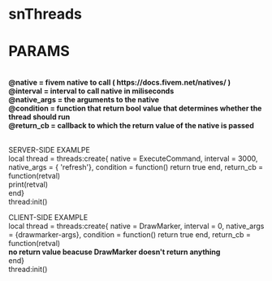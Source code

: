 # snThreads



<h1> PARAMS</h1><br>
<b> @native = fivem native to call ( https://docs.fivem.net/natives/ ) </b><br>
<b> @interval = interval to call native in miliseconds </b><br>
<b> @native_args = the arguments to the native </b><br>
<b> @condition = function that return bool value that determines whether the thread should run </b><br>
<b> @return_cb = callback to which the return value of the native is passed </b><br>

<br>


SERVER-SIDE EXAMLPE<br>
local thread = threads:create{ native  = ExecuteCommand, interval = 3000, native_args = { 'refresh'}, condition = function() return true  end, return_cb = function(retval)<br>
    print(retval)<br>
end}<br>
thread:init()<br>


CLIENT-SIDE EXAMPLE<br>
local thread = threads:create{ native  = DrawMarker, interval = 0, native_args = {drawmarker-args}, condition = function() return true  end, return_cb = function(retval)<br>
    <b> no return value beacuse DrawMarker doesn't return anything </b><br>
 end}<br>
thread:init()

